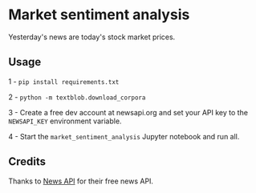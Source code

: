 # Market sentiment analysis

Yesterday's news are today's stock market prices.

## Usage

1 - `pip install requirements.txt`

2 - `python -m textblob.download_corpora`

3 -  Create a free dev account at newsapi.org and set your API key to the `NEWSAPI_KEY` environment variable.

4 - Start the `market_sentiment_analysis` Jupyter notebook and run all.

## Credits

Thanks to [News API](http://newsapi.org) for their free news API.
